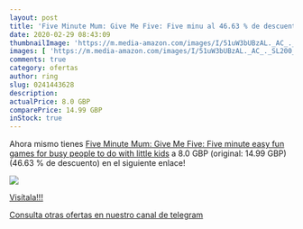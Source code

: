 ```yaml
---
layout: post
title: 'Five Minute Mum: Give Me Five: Five minu al 46.63 % de descuento'
date: 2020-02-29 08:43:09
thumbnailImage: 'https://m.media-amazon.com/images/I/51uW3bUBzAL._AC_._SL200_.jpg'
images: [ 'https://m.media-amazon.com/images/I/51uW3bUBzAL._AC_._SL200_.jpg' ]
comments: true
category: ofertas
author: ring
slug: 0241443628
description:
actualPrice: 8.0 GBP
comparePrice: 14.99 GBP
inStock: true
---
```


Ahora mismo tienes [Five Minute Mum: Give Me Five: Five minute  easy  fun games for busy people to do with little kids](https://www.amazon.com/dp/0241443628/?tag=redken08-20) a 8.0 GBP (original: 14.99 GBP) (46.63 %  de descuento) en el siguiente enlace!

[![](https://m.media-amazon.com/images/I/51uW3bUBzAL._AC_._SL200_.jpg)](https://www.amazon.com/dp/0241443628/?tag=redken08-20)

[Visítala!!!](https://www.amazon.com/dp/0241443628/?tag=redken08-20)

[Consulta otras ofertas en nuestro canal de telegram](https://t.me/s/ofertas25)

